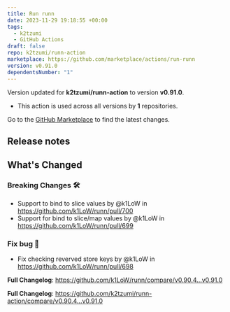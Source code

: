 ```yaml
---
title: Run runn
date: 2023-11-29 19:18:55 +00:00
tags:
  - k2tzumi
  - GitHub Actions
draft: false
repo: k2tzumi/runn-action
marketplace: https://github.com/marketplace/actions/run-runn
version: v0.91.0
dependentsNumber: "1"
---
```



Version updated for **k2tzumi/runn-action** to version **v0.91.0**.
- This action is used across all versions by **1** repositories.

Go to the [GitHub Marketplace](https://github.com/marketplace/actions/run-runn) to find the latest changes.

## Release notes


  <!-- Release notes generated using configuration in .github/release.yml at 9821018863fe58d7d4cc4cda9eb28d851a58330e -->

## What's Changed
### Breaking Changes 🛠
* Support to bind to slice values by @k1LoW in https://github.com/k1LoW/runn/pull/700
* Support for bind to slice/map values by @k1LoW in https://github.com/k1LoW/runn/pull/699
### Fix bug 🐛
* Fix checking reverved store keys by @k1LoW in https://github.com/k1LoW/runn/pull/698


**Full Changelog**: https://github.com/k1LoW/runn/compare/v0.90.4...v0.91.0
  

**Full Changelog**: https://github.com/k2tzumi/runn-action/compare/v0.90.4...v0.91.0
